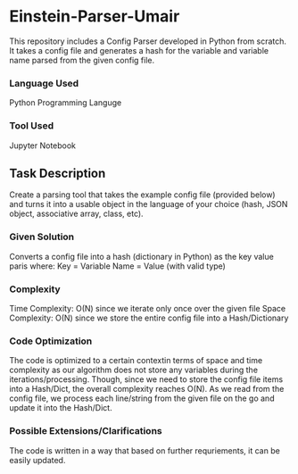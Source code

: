 # Einstein-Parser-Umair
This repository includes a Config Parser developed in Python from scratch. It takes a config file and generates a hash for the variable and variable name parsed from the given config file. 

### Language Used
Python Programming Languge 

### Tool Used
Jupyter Notebook 


## Task Description 
Create a parsing tool that takes the example config file (provided below) and turns it into a usable object in the language of your choice (hash, JSON object, associative array, class, etc). 


### Given Solution
Converts a config file into a hash (dictionary in Python) as the key value paris where:
Key = Variable 
Name = Value (with valid type) 

### Complexity
Time Complexity: O(N) since we iterate only once over the given file 
Space Complexity: O(N) since we store the entire config file into a Hash/Dictionary 

### Code Optimization 
The code is optimized to a certain contextin terms of space and time complexity as our algorithm does not store any variables 
during the iterations/processing. Though, since we need to store the config file items into a Hash/Dict, the overall complexity reaches O(N). 
As we read from the config file, we process each line/string from the given file on the go and update it into the Hash/Dict. 

### Possible Extensions/Clarifications
The code is written in a way that based on further requriements, it can be easily updated. 
